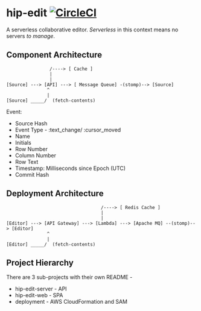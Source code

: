 # hip-edit [![CircleCI](https://circleci.com/gh/3pillarlabs/hip-edit/tree/develop.svg?style=shield)](https://circleci.com/gh/3pillarlabs/hip-edit/tree/develop)

A serverless collaborative editor. _Serverless_ in this context means no servers _to manage_. 

## Component Architecture

```
                /----> [ Cache ]
                |
                |
[Source] ---> [API] ---> [ Message Queue] -(stomp)--> [Source]
               ^
               |
[Source] _____/  (fetch-contents)
```

Event:
- Source Hash
- Event Type - :text_change/ :cursor_moved
- Name
- Initials
- Row Number
- Column Number
- Row Text
- Timestamp: Milliseconds since Epoch (UTC)
- Commit Hash

## Deployment Architecture

```
                                   /----> [ Redis Cache ]
                                   |
                                   |
[Editor] ---> [API Gateway] ---> [Lambda] ---> [Apache MQ] --(stomp)--> [Editor]
               ^
               |
[Editor] _____/  (fetch-contents)
```

## Project Hierarchy

There are 3 sub-projects with their own README -

* hip-edit-server - API
* hip-edit-web - SPA
* deployment - AWS CloudFormation and SAM
